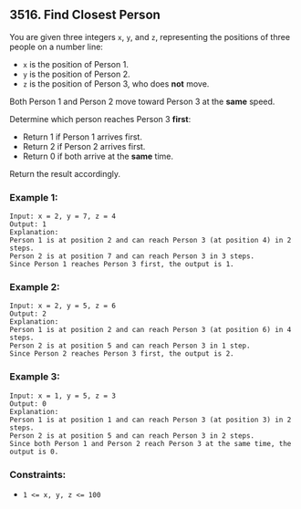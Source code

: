 ## 3516. Find Closest Person

You are given three integers ```x```, ```y```, and ```z```, representing the positions of three people on a number line:

* ```x``` is the position of Person 1.
* ```y``` is the position of Person 2.
* ```z``` is the position of Person 3, who does **not** move.

Both Person 1 and Person 2 move toward Person 3 at the **same** speed.

Determine which person reaches Person 3 **first**:

* Return 1 if Person 1 arrives first.
* Return 2 if Person 2 arrives first.
* Return 0 if both arrive at the **same** time.

Return the result accordingly.


### Example 1:
```
Input: x = 2, y = 7, z = 4
Output: 1
Explanation:
Person 1 is at position 2 and can reach Person 3 (at position 4) in 2 steps.
Person 2 is at position 7 and can reach Person 3 in 3 steps.
Since Person 1 reaches Person 3 first, the output is 1.
```
### Example 2:
```
Input: x = 2, y = 5, z = 6
Output: 2
Explanation:
Person 1 is at position 2 and can reach Person 3 (at position 6) in 4 steps.
Person 2 is at position 5 and can reach Person 3 in 1 step.
Since Person 2 reaches Person 3 first, the output is 2.
```
### Example 3:
```
Input: x = 1, y = 5, z = 3
Output: 0
Explanation:
Person 1 is at position 1 and can reach Person 3 (at position 3) in 2 steps.
Person 2 is at position 5 and can reach Person 3 in 2 steps.
Since both Person 1 and Person 2 reach Person 3 at the same time, the output is 0.
```

### Constraints:

* ```1 <= x, y, z <= 100```